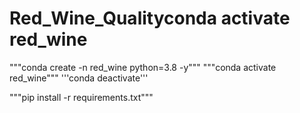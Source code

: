 # Red_Wine_Qualityconda activate red_wine

"""conda create -n red_wine python=3.8 -y"""
"""conda activate red_wine"""
'''conda deactivate'''

"""pip install -r requirements.txt"""